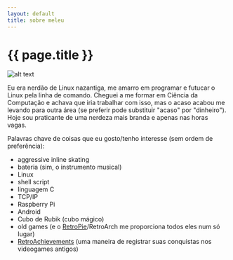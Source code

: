 ```yaml
---
layout: default
title: sobre meleu
---
```

# {{ page.title }}

![alt text]({{owner_gravatar_url}} "meleu")


Eu era nerdão de Linux nazantiga, me amarro em programar e futucar o Linux pela linha de comando. Cheguei a me formar em Ciência
da Computação e achava que iria trabalhar com isso, mas o acaso acabou me levando para outra área (se preferir pode substituir
"acaso" por "dinheiro"). Hoje sou praticante de uma nerdeza mais branda e apenas nas horas vagas.

Palavras chave de coisas que eu gosto/tenho interesse (sem ordem de preferência):

- aggressive inline skating
- bateria (sim, o instrumento musical)
- Linux
- shell script
- linguagem C
- TCP/IP
- Raspberry Pi
- Android
- Cubo de Rubik (cubo mágico)
- old games (e o [RetroPie](http://retropie.org.uk/)/RetroArch me proporciona todos eles num só lugar)
- [RetroAchievements](http://retroachievements.org) (uma maneira de registrar suas conquistas nos videogames antigos)
